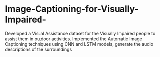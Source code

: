 # Image-Captioning-for-Visually-Impaired-
Developed a Visual Assistance dataset for the Visually Impaired people to assist them in outdoor activities. Implemented the Automatic Image Captioning techniques using CNN and LSTM models, generate the audio descriptions of the surroundings

